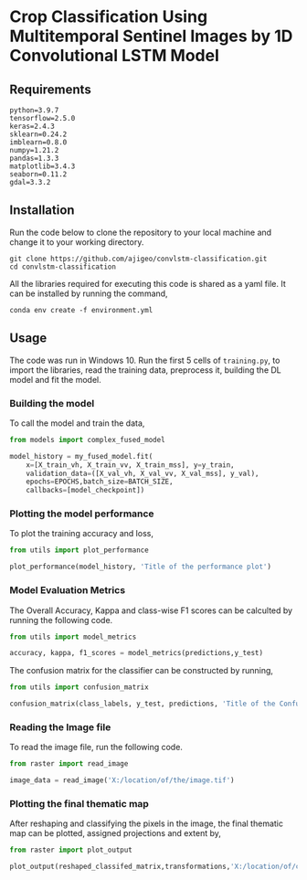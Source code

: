 # Crop Classification Using Multitemporal Sentinel Images by 1D Convolutional LSTM Model

## Requirements
```
python=3.9.7
tensorflow=2.5.0
keras=2.4.3
sklearn=0.24.2
imblearn=0.8.0
numpy=1.21.2
pandas=1.3.3
matplotlib=3.4.3
seaborn=0.11.2
gdal=3.3.2
```
## Installation

Run the code below to clone the repository to your local machine and change it to your working directory.
```
git clone https://github.com/ajigeo/convlstm-classification.git
cd convlstm-classification
```

All the libraries required for executing this code is shared as a yaml file. It can be installed by running the command,
```
conda env create -f environment.yml
```

## Usage
The code was run in Windows 10.
Run the first 5 cells of `training.py`, to import the libraries, read the training data, preprocess it, building the DL model and fit the model.

### Building the model
To call the model and train the data,
```python
from models import complex_fused_model

model_history = my_fused_model.fit(
	x=[X_train_vh, X_train_vv, X_train_mss], y=y_train,
	validation_data=([X_val_vh, X_val_vv, X_val_mss], y_val),
	epochs=EPOCHS,batch_size=BATCH_SIZE,
    callbacks=[model_checkpoint])
```  
### Plotting the model performance
To plot the training accuracy and loss,
```python
from utils import plot_performance

plot_performance(model_history, 'Title of the performance plot')
```

### Model Evaluation Metrics
The Overall Accuracy, Kappa and class-wise F1 scores can be calculted by running the following code.
```python
from utils import model_metrics

accuracy, kappa, f1_scores = model_metrics(predictions,y_test)
```

The confusion matrix for the classifier can be constructed by running,
```python
from utils import confusion_matrix

confusion_matrix(class_labels, y_test, predictions, 'Title of the Confusion Matrix')
```

###  Reading the Image file
To read the image file, run the following code.
```python
from raster import read_image

image_data = read_image('X:/location/of/the/image.tif')
```

### Plotting the final thematic map
After reshaping and classifying the pixels in the image, the final thematic map can be plotted, assigned projections and extent by,
```python
from raster import plot_output

plot_output(reshaped_classifed_matrix,transformations,'X:/location/of/classifed_map.tif')
```


